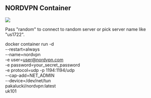 ## NORDVPN Container

![](https://github.com/pakalucki/docker-nordvpn/workflows/master/badge.svg)

Pass "random" to connect to random server or pick server name like "us1722".

docker container run -d \
--restart=always \
--name=nordvpn \
-e user=user@nordvpn.com \
-e password=your_secret_password \
-e protocol=udp
-p 1194:1194/udp \
--cap-add=NET_ADMIN \
--device=/dev/net/tun \
pakalucki/nordvpn:latest \
uk101
